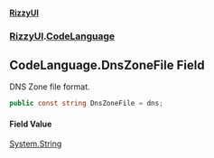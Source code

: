 #### [RizzyUI](index 'index')
### [RizzyUI](RizzyUI 'RizzyUI').[CodeLanguage](RizzyUI.CodeLanguage 'RizzyUI.CodeLanguage')

## CodeLanguage.DnsZoneFile Field

DNS Zone file format.

```csharp
public const string DnsZoneFile = dns;
```

#### Field Value
[System.String](https://docs.microsoft.com/en-us/dotnet/api/System.String 'System.String')